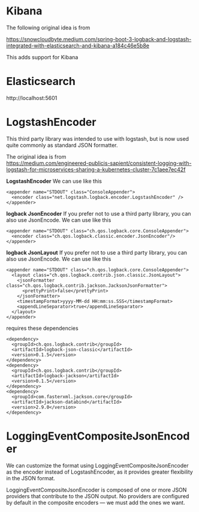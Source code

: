 # Kibana

The following original idea is from

https://snowcloudbyte.medium.com/spring-boot-3-logback-and-logstash-integrated-with-elasticsearch-and-kibana-a184c46e5b8e

This adds support for Kibana

# Elasticsearch

http://localhost:5601

# LogstashEncoder

This third party library was intended to use with logstash, but is now used quite commonly as standard JSON formatter.

The original idea is from  
https://medium.com/engineered-publicis-sapient/consistent-logging-with-logstash-for-microservices-sharing-a-kubernetes-cluster-7c1aee7ec42f

**LogstashEncoder**
We can use like this

```
<appender name="STDOUT" class="ConsoleAppender">
  <encoder class="net.logstash.logback.encoder.LogstashEncoder" />
</appender>
```

**logback JsonEncoder**
If you prefer not to use a third party library, you can also use JsonEncode. We can use like this

```
<appender name="STDOUT" class="ch.qos.logback.core.ConsoleAppender">
  <encoder class="ch.qos.logback.classic.encoder.JsonEncoder"/>
</appender>
```

**logback JsonLayout**
If you prefer not to use a third party library, you can also use JsonEncode. We can use like this

```
<appender name="STDOUT" class="ch.qos.logback.core.ConsoleAppender">
  <layout class="ch.qos.logback.contrib.json.classic.JsonLayout">
    <jsonFormatter class="ch.qos.logback.contrib.jackson.JacksonJsonFormatter">
      <prettyPrint>false</prettyPrint>
    </jsonFormatter>
    <timestampFormat>yyyy-MM-dd HH:mm:ss.SSS</timestampFormat>
    <appendLineSeparator>true</appendLineSeparator>
  </layout>
</appender>
```

requires these dependencies

```
<dependency>
  <groupId>ch.qos.logback.contrib</groupId>
  <artifactId>logback-json-classic</artifactId>
  <version>0.1.5</version>
</dependency>
<dependency>
  <groupId>ch.qos.logback.contrib</groupId>
  <artifactId>logback-jackson</artifactId>
  <version>0.1.5</version>
</dependency>
<dependency>
  <groupId>com.fasterxml.jackson.core</groupId>
  <artifactId>jackson-databind</artifactId>
  <version>2.9.0</version>
</dependency>
```

# LoggingEventCompositeJsonEncoder

We can customize the format using LoggingEventCompositeJsonEncoder as the encoder instead of LogstashEncoder, as it
provides greater flexibility in the JSON format.

LoggingEventCompositeJsonEncoder is composed of one or more JSON providers that contribute to the JSON output. No
providers are configured by default in the composite encoders — we must add the ones we want.


